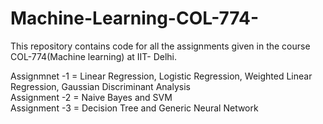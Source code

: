 # Machine-Learning-COL-774-
This repository contains code for all the assignments given in the course COL-774(Machine learning) at IIT- Delhi.

Assignmnet -1 = Linear Regression, Logistic Regression, Weighted Linear Regression, Gaussian Discriminant Analysis
<br>
Assignment -2 = Naive Bayes and SVM
<br>
Assignment -3 = Decision Tree and Generic Neural Network

